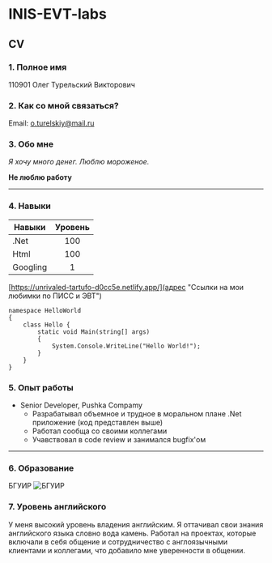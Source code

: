 # INIS-EVT-labs

## CV

### 1. Полное имя
110901 Олег Турельский Викторович

### 2. Как со мной связаться?
Email: o.turelskiy@mail.ru

### 3. Обо мне
*Я хочу много денег. Люблю мороженое.*

**Не люблю работу**

***

### 4. Навыки
Навыки     | Уровень 
-----------|:-------: 
.Net       |   100 
Html       |   100 
Googling   |   1

[https://unrivaled-tartufo-d0cc5e.netlify.app/](адрес "Ссылки на мои любимки по ПИСС и ЭВТ")

```
namespace HelloWorld
{
    class Hello {         
        static void Main(string[] args)
        {
            System.Console.WriteLine("Hello World!");
        }
    }
}
```

### 5. Опыт работы
* Senior Developer, Pushka Compamy
  + Разрабатывал объемное и трудное в моральном плане .Net приложение (код представлен выше)
  + Работал сообща со своими коллегами
  + Учавствовал в code review и занимался bugfix'ом

---

### 6. Образование
БГУИР
![БГУИР](/EVT/pics/bsuir.jpg "Учеба")

### 7. Уровень английского
У меня высокий уровень владения английским. Я оттачивал свои знания английского языка словно вода камень. Работал на проектах, которые включали в себя общение и сотрудничество с англоязычными клиентами и коллегами, что добавило мне уверенности в общении.
